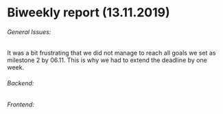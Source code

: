 # Biweekly report (13.11.2019) 

###### General Issues:
It was a bit frustrating that we did not manage to reach all goals we set as milestone 2 by 06.11.
This is why we had to extend the deadline by one week.


###### Backend:



###### Frontend:



